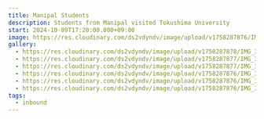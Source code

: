 ```yaml
---
title: Manipal Students
description: Students from Manipal visited Tokushima University
start: 2024-10-09T17:20:00.000+09:00
image: https://res.cloudinary.com/ds2vdyndv/image/upload/v1758287876/IMG_3336_knzicb.jpg
gallery:
  - https://res.cloudinary.com/ds2vdyndv/image/upload/v1758287878/IMG_3288_wg9ojx.jpg
  - https://res.cloudinary.com/ds2vdyndv/image/upload/v1758287877/IMG_3289_xz3cfy.jpg
  - https://res.cloudinary.com/ds2vdyndv/image/upload/v1758287877/IMG_3304_c5khwt.jpg
  - https://res.cloudinary.com/ds2vdyndv/image/upload/v1758287876/IMG_3320_ohf3lc.jpg
  - https://res.cloudinary.com/ds2vdyndv/image/upload/v1758287876/IMG_3311_djife9.jpg
  - https://res.cloudinary.com/ds2vdyndv/image/upload/v1758287876/IMG_3327_em9kvp.jpg
tags:
  - inbound
---
```

